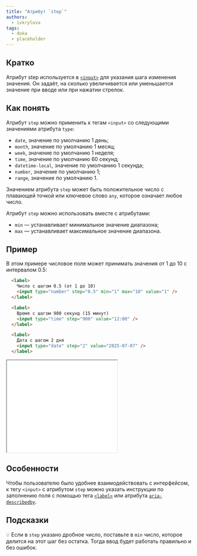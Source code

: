 ```yaml
---
title: "Атрибут `step`"
authors:
  - ivkrylova
tags:
  - doka
  - placeholder
---
```


## Кратко

Атрибут step используется в [`<input>`](/html/input/) для указания шага изменения значения. Он задаёт, на сколько увеличивается или уменьшается значение при вводе или при нажатии стрелок.

## Как понять

Атрибут `step` можно применить к тегам `<input>` со следующими значениями атрибута `type`:

- `date`, значение по умолчанию 1 день;
- `month`, значение по умолчанию 1 месяц;
- `week`, значение по умолчанию 1 неделя;
- `time`, значение по умолчанию 60 секунд;
- `datetime-local`, значение по умолчанию 1 секунда;
- `number`, значение по умолчанию 1;
- `range`, значение по умолчанию 1.

Значением атрибута `step` может быть положительное число с плавающей точкой или ключевое слово `any`, которое означает любое число.

Атрибут `step` можно использовать вместе с атрибутами:

- `min` — устанавливает минимальное значение диапазона;
- `max` — устанавливает максимальное значение диапазона.

## Пример

В этом примере числовое поле может принимать значения от 1 до 10 с интервалом 0.5:

```html
  <label>
    Число с шагом 0.5 (от 1 до 10)
    <input type="number" step="0.5" min="1" max="10" value="1" />
  </label>

  <label>
    Время с шагом 900 секунд (15 минут)
    <input type="time" step="900" value="12:00" />
  </label>

  <label>
    Дата с шагом 2 дня
    <input type="date" step="2" value="2025-07-07" />
  </label>
```

<iframe title="Пример инпутов с атрибутом step" src="demos/basic/" height="250"></iframe>

## Особенности

Чтобы пользователю было удобнее взаимодействовать с интерфейсом, к тегу `<input>` с атрибутом `step` можно указать инструкции по заполнению поля с помощью тега [`<label>`](/html/label/) или атрибута [`aria-describedby`](/a11y/aria-describedby/).

## Подсказки

💡 Если в `step` указано дробное число, поставьте в `min` число, которое делится на этот шаг без остатка. Тогда ввод будет работать правильно и без ошибок.

